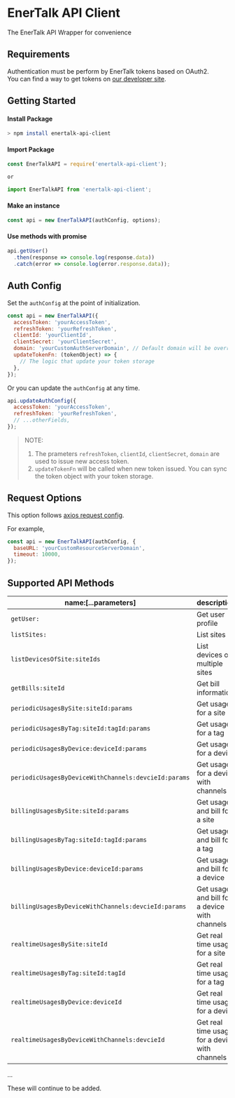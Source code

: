 # EnerTalk API Client
The EnerTalk API Wrapper for convenience

## Requirements
Authentication must be perform by EnerTalk tokens based on OAuth2.  
You can find a way to get tokens on [our developer site](https://developer.encoredtech.com/authentication/).  


## Getting Started

#### Install Package
```sh
> npm install enertalk-api-client
```

#### Import Package
```js
const EnerTalkAPI = require('enertalk-api-client');

or

import EnerTalkAPI from 'enertalk-api-client';
```

#### Make an instance
```js
const api = new EnerTalkAPI(authConfig, options);
```

#### Use methods with promise
```js
api.getUser()
  .then(response => console.log(response.data))
  .catch(error => console.log(error.response.data));
```


## Auth Config

Set the `authConfig` at the point of initialization.

```js
const api = new EnerTalkAPI({
  accessToken: 'yourAccessToken',
  refreshToken: 'yourRefreshToken',
  clientId: 'yourClientId',
  clientSecret: 'yourClientSecret',
  domain: 'yourCustomAuthServerDomain', // Default domain will be override
  updateTokenFn: (tokenObject) => {
    // The logic that update your token storage
  },
});
```

Or you can update the `authConfig` at any time.

```js
api.updateAuthConfig({
  accessToken: 'yourAccessToken',
  refreshToken: 'yourRefreshToken',
  // ...otherFields,
});
```
> NOTE:  
> 1. The prameters `refreshToken`, `clientId`, `clientSecret`, `domain` are
> used to issue new access token.  
> 2. `updateTokenFn` will be called when new token issued. You can sync the token object with your token storage.


## Request Options
This option follows [axios request config](https://github.com/mzabriskie/axios#request-config).

For example,
```js
const api = new EnerTalkAPI(authConfig, {
  baseURL: 'yourCustomResourceServerDomain',
  timeout: 10000,
});
```


## Supported API Methods

| name:[...parameters] | description |
| --- | --- |
| `getUser:` | Get user profile |
| `listSites:` | List sites |
| `listDevicesOfSite:siteIds` | List devices of multiple sites |
| `getBills:siteId` | Get bill information |
| `periodicUsagesBySite:siteId:params` | Get usage for a site |
| `periodicUsagesByTag:siteId:tagId:params` | Get usage for a tag |
| `periodicUsagesByDevice:deviceId:params` | Get usage for a device |
| `periodicUsagesByDeviceWithChannels:devcieId:params` | Get usage for a device with channels |
| `billingUsagesBySite:siteId:params` | Get usage and bill for a site |   
| `billingUsagesByTag:siteId:tagId:params` | Get usage and bill for a tag |
| `billingUsagesByDevice:deviceId:params` | Get usage and bill for a device |  
| `billingUsagesByDeviceWithChannels:devcieId:params` | Get usage and bill for a device with channels |
| `realtimeUsagesBySite:siteId` | Get real time usage for a site |
| `realtimeUsagesByTag:siteId:tagId` | Get real time usage for a tag |
| `realtimeUsagesByDevice:deviceId` | Get real time usage for a device |
| `realtimeUsagesByDeviceWithChannels:devcieId` | Get real time usage for a device with channels |  

...

These will continue to be added.
